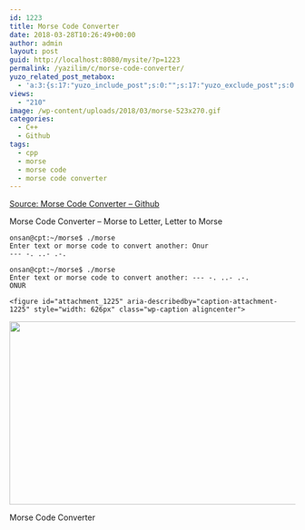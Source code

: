 ```yaml
---
id: 1223
title: Morse Code Converter
date: 2018-03-28T10:26:49+00:00
author: admin
layout: post
guid: http://localhost:8080/mysite/?p=1223
permalink: /yazilim/c/morse-code-converter/
yuzo_related_post_metabox:
  - 'a:3:{s:17:"yuzo_include_post";s:0:"";s:17:"yuzo_exclude_post";s:0:"";s:21:"yuzo_disabled_related";N;}'
views:
  - "210"
image: /wp-content/uploads/2018/03/morse-523x270.gif
categories:
  - C++
  - Github
tags:
  - cpp
  - morse
  - morse code
  - morse code converter
---
```

[Source: Morse Code Converter &#8211; Github](https://github.com/osanir/morse-code-converter)

Morse Code Converter &#8211; Morse to Letter, Letter to Morse

    onsan@cpt:~/morse$ ./morse 
    Enter text or morse code to convert another: Onur
    --- -. ..- .-. 
    
    onsan@cpt:~/morse$ ./morse 
    Enter text or morse code to convert another: --- -. ..- .-.
    ONUR
    
    <figure id="attachment_1225" aria-describedby="caption-attachment-1225" style="width: 626px" class="wp-caption aligncenter">

[<img class="size-full wp-image-1225" src="http://localhost:8080/mysite/wp-content/uploads/2018/03/morse.gif" alt="" width="626" height="323" />](http://localhost:8080/mysite/wp-content/uploads/2018/03/morse.gif)<figcaption id="caption-attachment-1225" class="wp-caption-text">Morse Code Converter</figcaption></figure> 

&nbsp;